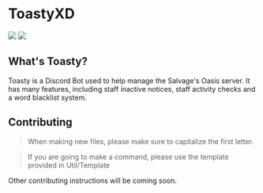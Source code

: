 # ToastyXD

<img src="https://img.shields.io/github/stars/Shamil-FD/ToastyXD">
<img src="https://tokei.rs/b1/github/Shamil-FD/ToastyXD?category=lines">

## What's Toasty?

Toasty is a Discord Bot used to help manage the Salvage's Oasis server. It has many features, including staff inactive notices, staff activity checks and a word blacklist system.

## Contributing

> When making new files, please make sure to capitalize the first letter.

> If you are going to make a command, please use the template provided in Util/Template


Other contributing instructions will be coming soon.
